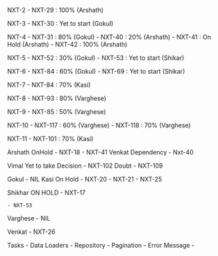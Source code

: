 NXT-2
	- NXT-29 : 100% (Arshath)

NXT-3
	- NXT-30 : Yet to start (Gokul)

NXT-4
	- NXT-31 : 80% (Gokul)
	- NXT-40 : 20% (Arshath)
	- NXT-41 : On Hold (Arshath)
	- NXT-42 : 100% (Arshath)

NXT-5
	- NXT-52 : 30% (Gokul)
	- NXT-53 : Yet to start (Shikar)

NXT-6
	- NXT-84 : 60% (Gokul)
	- NXT-69 : Yet to start (Shikar)

NXT-7
	- NXT-84 : 70% (Kasi)

NXT-8
	- NXT-93 : 80% (Varghese)

NXT-9
	- NXT-85 : 50% (Varghese)

NXT-10
	- NXT-117 : 60% (Varghese)
	- NXT-118 : 70% (Varghese)

NXT-11
	- NXT-101 : 70% (Kasi)

Arshath
	OnHold
		- NXT-18
		- NXT-41
	Venkat Dependency
		- Nxt-40

Vimal
	Yet to take Decision
		- NXT-102
	Doubt
		- NXT-109

Gokul
	- NIL
Kasi
	On Hold
	 - NXT-20
	 - NXT-21
	 - NXT-25

Shikhar
	ON HOLD
		- NXT-17

	- NXT-53

Varghese
	- NIL

Venkat
	- NXT-26



Tasks 
	- Data Loaders
	- Repository
	- Pagination
	- Error Message
	-